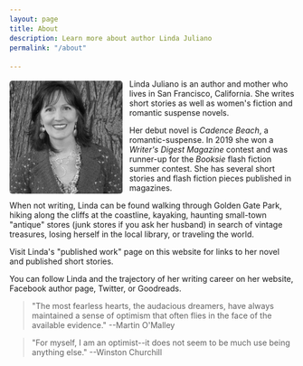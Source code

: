```yaml
---
layout: page
title: About
description: Learn more about author Linda Juliano
permalink: "/about"

---
```

<img src="/assets/linda.jpg" height="200" width="200" alt="Picture of Linda Juliano" style="float: left; margin: 3px 12px 3px 0px; border-radius: 5px;"> Linda Juliano is an author and mother who lives in San Francisco, California. She writes short stories as well as women's fiction and romantic suspense novels.

Her debut novel is _Cadence Beach_, a romantic-suspense. In 2019 she won a _Writer's Digest Magazine_ contest and was runner-up for the _Booksie_ flash fiction summer contest. She has several short stories and flash fiction pieces published in magazines.

When not writing, Linda can be found walking through Golden Gate Park, hiking along the cliffs at the coastline, kayaking, haunting small-town "antique" stores (junk stores if you ask her husband) in search of vintage treasures, losing herself in the local library, or traveling the world.

Visit Linda's "published work" page on this website for links to her novel and published short stories.

You can follow Linda and the trajectory of her writing career on her website, Facebook author page, Twitter, or Goodreads.

> "The most fearless hearts, the audacious dreamers, have always maintained a
> sense of optimism that often flies in the face of the available evidence." --Martin O'Malley

> "For myself, I am an optimist--it
> does not seem to be much use being anything else." --Winston Churchill
